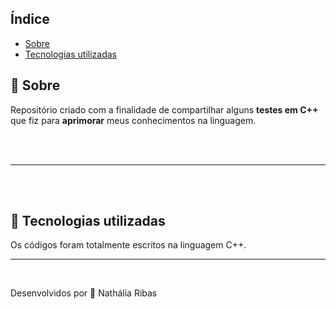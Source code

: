 ## Índice
- [Sobre](#-sobre)
- [Tecnologias utilizadas](#-tecnologias-utilizadas)

## 🚀 Sobre

Repositório criado com a finalidade de compartilhar alguns **testes em C++** que fiz para **aprimorar** meus conhecimentos na linguagem.

<br>
<br>

---

<br>
<br>

## 🤖 Tecnologias utilizadas

Os códigos foram totalmente escritos na linguagem C++.

---

<br>

Desenvolvidos por 🧡 Nathália Ribas

